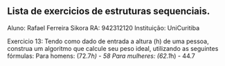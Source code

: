## Lista de exercicios de estruturas sequenciais.
Aluno: Rafael Ferreira Sikora
RA: 942312120
Instituição: UniCuritiba

Exercicio 13: Tendo como dado de entrada a altura (h) de uma pessoa, construa um algoritmo que calcule seu peso ideal, utilizando as seguintes fórmulas:
Para homens: (72.7*h) - 58
Para mulheres: (62.1*h) - 44.7